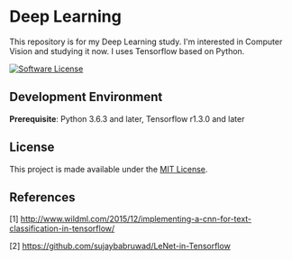 # Deep Learning
This repository is for my Deep Learning study.
I'm interested in Computer Vision and studying it now.
I uses Tensorflow based on Python.

[![Software License](https://img.shields.io/badge/license-MIT-brightgreen.svg?style=flat-square)](LICENSE)

## Development Environment
__Prerequisite__: Python 3.6.3 and later, 
                  Tensorflow r1.3.0 and later

## License

This project is made available under the [MIT License](https://github.com/asyncbridge/honeybeee/blob/master/LICENSE).

## References

[1] http://www.wildml.com/2015/12/implementing-a-cnn-for-text-classification-in-tensorflow/

[2] https://github.com/sujaybabruwad/LeNet-in-Tensorflow